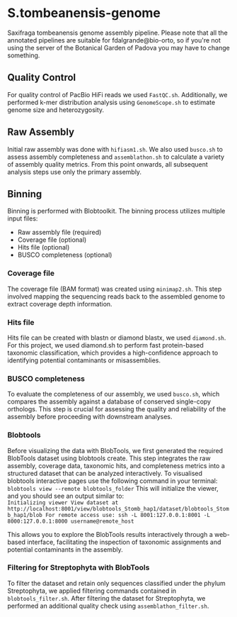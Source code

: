 # S.tombeanensis-genome
Saxifraga tombeanensis genome assembly pipeline. 
Please note that all the annotated pipelines are suitable for fdalgrande@bio-orto, so if you're not using the server of the Botanical Garden of Padova you may have to change something.


## Quality Control
For quality control of PacBio HiFi reads we used `FastQC.sh`.
Additionally, we performed k-mer distribution analysis using `GenomeScope.sh` to estimate genome size and heterozygosity.

## Raw Assembly
Initial raw assembly was done with `hifiasm1.sh`.
We also used `busco.sh` to assess assembly completeness and `assemblathon.sh` to calculate a variety of assembly quality metrics.
From this point onwards, all subsequent analysis steps use only the primary assembly.

## Binning
Binning is performed with Blobtoolkit. The binning process utilizes multiple input files:
 - Raw assembly file (required)
 - Coverage file (optional)
 - Hits file (optional)
 - BUSCO completeness (optional)

### Coverage file
The coverage file (BAM format) was created using `minimap2.sh`.
This step involved mapping the sequencing reads back to the assembled genome to extract coverage depth information.

### Hits file
Hits file can be created with blastn or diamond blastx, we used `diamond.sh`.
For this project, we used diamond.sh to perform fast protein-based taxonomic classification, which provides a high-confidence approach to identifying potential contaminants or misassemblies.

### BUSCO completeness
To evaluate the completeness of our assembly, we used `busco.sh`, which compares the assembly against a database of conserved single-copy orthologs.
This step is crucial for assessing the quality and reliability of the assembly before proceeding with downstream analyses.

### Blobtools 
Before visualizing the data with BlobTools, we first generated the required BlobTools dataset using blobtools create. This step integrates the raw assembly, coverage data, taxonomic hits, and completeness metrics into a structured dataset that can be analyzed interactively.
To visualised blobtools interactive pages use the following command in your terminal:
`blobtools view --remote blobtools_folder`
This will initialize the viewer, and you should see an output similar to:  
`Initializing viewer
View dataset at http://localhost:8001/view/blobtools_Stomb_hap1/dataset/blobtools_Stomb_hap1/blob
For remote access use:
    ssh -L 8001:127.0.0.1:8001 -L 8000:127.0.0.1:8000 username@remote_host`
    
This allows you to explore the BlobTools results interactively through a web-based interface, facilitating the inspection of taxonomic assignments and potential contaminants in the assembly.

### Filtering for Streptophyta with BlobTools
To filter the dataset and retain only sequences classified under the phylum Streptophyta, we applied filtering commands contained in `blobtools_filter.sh`.
After filtering the dataset for Streptophyta, we performed an additional quality check using `assemblathon_filter.sh`.
